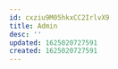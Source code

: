 ```yaml
---
id: cxziu9M05hkxCC2IrlvX9
title: Admin
desc: ''
updated: 1625020727591
created: 1625020727591
---
```


